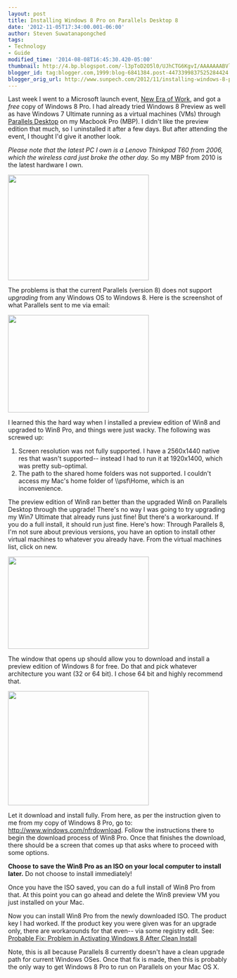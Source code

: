 ```yaml
---
layout: post
title: Installing Windows 8 Pro on Parallels Desktop 8
date: '2012-11-05T17:34:00.001-06:00'
author: Steven Suwatanapongched
tags:
- Technology
- Guide
modified_time: '2014-08-08T16:45:30.420-05:00'
thumbnail: http://4.bp.blogspot.com/-l3pToD2O5l0/UJhCTG6KgvI/AAAAAAABVlQ/jYSsgAd8pow/s72-c/IMG_20121105_144324.jpeg
blogger_id: tag:blogger.com,1999:blog-6841384.post-4473399837525284424
blogger_orig_url: http://www.sunpech.com/2012/11/installing-windows-8-pro-on-parallels-8.html
---
```


Last week I went to a Microsoft launch event, <a href="http://www.microsoft.com/enterprise/events/theneweraofwork/default.aspx">New Era of Work</a>, and got a <i>free</i> copy of Windows 8 Pro. I had already tried Windows 8 Preview as well as have Windows 7 Ultimate running as a virtual machines (VMs) through <a href="http://www.parallels.com/products/desktop/">Parallels Desktop</a> on my Macbook Pro (MBP). I didn't like the preview edition that much, so I uninstalled it after a few days. But after attending the event, I thought I'd give it another look.

<i>Please note that the latest PC I own is a Lenovo Thinkpad T60 from 2006, which the wireless card just broke the other day. </i>So my MBP from 2010 is the latest hardware I own.

<img border="0" height="240" src="http://4.bp.blogspot.com/-l3pToD2O5l0/UJhCTG6KgvI/AAAAAAABVlQ/jYSsgAd8pow/s320/IMG_20121105_144324.jpeg" width="320" />

The problems is that the current Parallels (version 8) does not support <i>upgrading</i> from any Windows OS to Windows 8. Here is the screenshot of what Parallels sent to me via email:

<img border="0" height="222" src="http://4.bp.blogspot.com/-ZVlD_LN1QLY/UJhLBsHm18I/AAAAAAABVl4/k9TsqIUU0-4/s320/Screen+Shot+2012-11-05+at+3.04.49+PM.png" width="320" />

I learned this the hard way when I installed a preview edition of Win8 and upgraded to Win8 Pro, and things were just wacky. The following was screwed up:
<ol>
  <li>Screen resolution was not fully supported. I have a 2560x1440 native res that wasn't supported-- instead I had to run it at 1920x1400, which was pretty sub-optimal.</li>
  <li>The path to the shared home folders was not supported. I couldn't access my Mac's home folder of \\psf\Home, which is an inconvenience.</li>
</ol>

The preview edition of Win8 ran better than the upgraded Win8 on Parallels Desktop through the upgrade! There's no way I was going to try upgrading my Win7 Ultimate that already runs just fine!
But there's a workaround. If you do a full install, it should run just fine. Here's how:
Through Parallels 8, I'm not sure about previous versions, you have an option to install other virtual machines to whatever you already have. From the virtual machines list, click on new.

<img border="0" height="210" src="http://3.bp.blogspot.com/-6-bQJU6nUqI/UJhEf6IJWsI/AAAAAAABVlk/WXdmsmKu6yY/s320/Screen+Shot+2012-11-05+at+2.57.07+PM.png" width="320" />

The window that opens up should allow you to download and install a preview edition of Windows 8 for free. Do that and pick whatever architecture you want (32 or 64 bit). I chose 64 bit and highly recommend that.

<img border="0" height="260" src="http://2.bp.blogspot.com/-LyTYu4sNnLg/UJhEg56336I/AAAAAAABVls/0aUPFR_nHcU/s320/Screen+Shot+2012-11-05+at+2.57.29+PM.png" width="320" />

Let it download and install fully. From here, as per the instruction given to me from my copy of Windows 8 Pro, go to: <a href="http://www.windows.com/nfrdownload">http://www.windows.com/nfrdownload</a>. Follow the instructions there to begin the download process of Win8 Pro. Once that finishes the download, there should be a screen that comes up that asks where to proceed with some options.

<b>Choose to save the Win8 Pro as an ISO on your local computer to install later.</b> Do not choose to install immediately!

Once you have the ISO saved, you can do a full install of Win8 Pro from that. At this point you can go ahead and delete the Win8  preview VM you just installed on your Mac.

Now you can install Win8 Pro from the newly downloaded ISO. The product key I had worked. If the product key you were given was for an upgrade only, there are workarounds for that even-- via some registry edit. See: <a href="http://www.guidingtech.com/16405/probable-fix-activating-windows-8-clean-install/">Probable Fix: Problem in Activating Windows 8 After Clean Install</a>

Note, this is all because Parallels 8 currently doesn't have a clean upgrade path for current Windows OSes. Once that fix is made, then this is probably the only way to get Windows 8 Pro to run on Parallels on your Mac OS X.